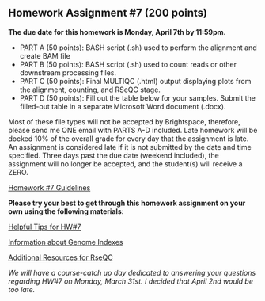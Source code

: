 
## Homework Assignment #7 (200 points)

**The due date for this homework is Monday, April 7th by 11:59pm.**

+ PART A (50 points): BASH script (.sh) used to perform the alignment and create BAM file
+ PART B (50 points): BASH script (.sh) used to count reads or other downstream processing files.
+ PART C (50 points): Final MULTIQC (.html) output displaying plots from the alignment, counting, and RSeQC stage. 
+ PART D (50 points):  Fill out the table below for your samples. Submit the filled-out table in a separate Microsoft Word document (.docx).

Most of these file types will not be accepted by Brightspace, therefore, please send me ONE email with PARTS A-D included. Late homework will be docked 10% of the overall grade for every day that the assignment is late. An assignment is considered late if it is not submitted by the date and time specified. Three days past the due date (weekend included), the assignment will no longer be accepted, and the student(s) will receive a ZERO.

[Homework #7 Guidelines](MMG3320-Homework7-2025.pdf)

**Please try your best to get through this homework assignment on your own using the following materials:**

[Helpful Tips for HW#7](Helpful_Tips_HW7.md)

[Information about Genome Indexes](genome_index-2025.md)

[Additional Resources for RseQC](RseQC_update-2025.md)

*We will have a course-catch up day dedicated to answering your questions regarding HW#7 on Monday, March 31st. I decided that April 2nd would be too late.*



